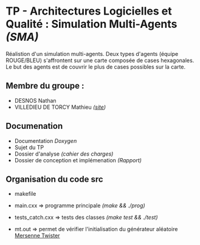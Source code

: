 # TP - Architectures Logicielles et Qualité : Simulation Multi-Agents *(SMA)*

Réalistion d'un simulation multi-agents. 
Deux types d'agents (équipe ROUGE/BLEU) s'affrontent sur une carte composée de cases hexagonales.
Le but des agents est de couvrir le plus de cases possibles sur la carte. 

## Membre du groupe :
- DESNOS Nathan  
- VILLEDIEU DE TORCY Mathieu *([site](perso.isima.fr/~mavilledie4))*

## Documenation
 - Documentation *Doxygen*  
 - Sujet du TP  
 - Dossier d'analyse *(cahier des charges)*  
 - Dossier de conception et implémenation *(Rapport)*  

## Organisation du code src
- makefile	  
- main.cxx	 	=> programme principale *(make      && ./prog)*
- tests_catch.cxx	=> tests des classes   	*(make test && ./test)*

- mt.out 		=> permet de vérifier l'initialisation du générateur aléatoire [Mersenne Twister](http://www.math.sci.hiroshima-u.ac.jp/m-mat/MT/emt.html)
